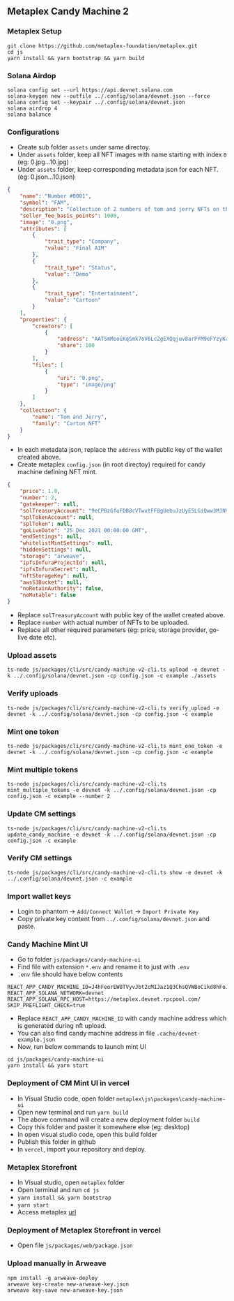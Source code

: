 ## Metaplex Candy Machine 2

### Metaplex Setup
```
git clone https://github.com/metaplex-foundation/metaplex.git
cd js
yarn install && yarn bootstrap && yarn build
```

### Solana Airdop
```
solana config set --url https://api.devnet.solana.com
solana-keygen new --outfile ../.config/solana/devnet.json --force
solana config set --keypair ../.config/solana/devnet.json
solana airdrop 4
solana balance
```

### Configurations
- Create sub folder `assets` under same directoy.
- Under `assets` folder, keep all NFT images with name starting with index `0` (eg: 0.jpg...10.jpg)
- Under `assets` folder, keep corresponding metadata json for each NFT. (eg: 0.json...10.json)
```json
{
    "name": "Number #0001",
    "symbol": "FAM",
    "description": "Collection of 2 numbers of tom and jerry NFTs on the blockchain. This is the number 1/2.",
    "seller_fee_basis_points": 1000,
    "image": "0.png",
    "attributes": [
        {
            "trait_type": "Company",
            "value": "Final AIM"
        },
        {
            "trait_type": "Status",
            "value": "Demo"
        },
        {
            "trait_type": "Entertainment",
            "value": "Cartoon"
        }
    ],
    "properties": {
        "creators": [
            {
                "address": "AATSmMooiKqSmk7oV6Lc2gEXQqjuv8arPYM9eFYzyKaJ",
                "share": 100
            }
        ],
        "files": [
            {
                "uri": "0.png",
                "type": "image/png"
            }
        ]
    },
    "collection": {
        "name": "Tom and Jerry",
        "family": "Carton NFT"
    }
}
```
- In each metadata json, replace the `address` with public key of the wallet created above.
- Create metaplex `config.json` (in root directoy) required for candy machine defining NFT mint.
```json
{
    "price": 1.0,
    "number": 2,
    "gatekeeper": null,
    "solTreasuryAccount": "9eCPBzGfuFDB8cVTwxtFF8gUebuJzUyE5LGiQww3MJNV",
    "splTokenAccount": null,
    "splToken": null,
    "goLiveDate": "25 Dec 2021 00:00:00 GMT",
    "endSettings": null,
    "whitelistMintSettings": null,
    "hiddenSettings": null,
    "storage": "arweave",
    "ipfsInfuraProjectId": null,
    "ipfsInfuraSecret": null,
    "nftStorageKey": null,
    "awsS3Bucket": null,
    "noRetainAuthority": false,
    "noMutable": false
}
```
- Replace `solTreasuryAccount` with public key of the wallet created above.
- Replace `number` with actual number of NFTs to be uploaded.
- Replace all other required parameters (eg: price, storage provider, go-live date etc).

### Upload assets
```
ts-node js/packages/cli/src/candy-machine-v2-cli.ts upload -e devnet -k ../.config/solana/devnet.json -cp config.json -c example ./assets
```

### Verify uploads
```
ts-node js/packages/cli/src/candy-machine-v2-cli.ts verify_upload -e devnet -k ../.config/solana/devnet.json -cp config.json -c example
```

### Mint one token
```
ts-node js/packages/cli/src/candy-machine-v2-cli.ts mint_one_token -e devnet -k ../.config/solana/devnet.json -cp config.json -c example 
```

### Mint multiple tokens
```
ts-node js/packages/cli/src/candy-machine-v2-cli.ts mint_multiple_tokens -e devnet -k ../.config/solana/devnet.json -cp config.json -c example --number 2
```

### Update CM settings
```
ts-node js/packages/cli/src/candy-machine-v2-cli.ts update_candy_machine -e devnet -k ../.config/solana/devnet.json -cp config.json -c example
```

### Verify CM settings
```
ts-node js/packages/cli/src/candy-machine-v2-cli.ts show -e devnet -k ../.config/solana/devnet.json -c example
```

### Import wallet keys
- Login to phantom -> `Add/Connect Wallet` -> `Import Private Key`
- Copy private key content from `../.config/solana/devnet.json` and paste.

### Candy Machine Mint UI
- Go to folder `js/packages/candy-machine-ui`
- Find file with extension `*.env` and rename it to just with `.env`
- `.env` file should have below contents
```env
REACT_APP_CANDY_MACHINE_ID=J4hFeorEW8TVyvJbt2cM1Jaz1Q3ChsQVWBoCikd8hFoJ
REACT_APP_SOLANA_NETWORK=devnet
REACT_APP_SOLANA_RPC_HOST=https://metaplex.devnet.rpcpool.com/
SKIP_PREFLIGHT_CHECK=true
``` 
- Replace `REACT_APP_CANDY_MACHINE_ID` with candy machine address which is generated during nft upload.
- You can also find candy machine address in file `.cache/devnet-example.json`
- Now, run below commands to launch mint UI
```
cd js/packages/candy-machine-ui
yarn install && yarn start
```

### Deployment of CM Mint UI in vercel
- In Visual Studio code, open folder `metaplex\js\packages\candy-machine-ui`
- Open new terminal and run `yarn build`
- The above command will create a new deployment folder `build`
- Copy this folder and paster it somewhere else (eg: desktop)
- In open visual studio code, open this build folder
- Publish this folder in github
- In `vercel`, import your repository and deploy. 

### Metaplex Storefront
- In Visual studio, open `metaplex` folder
- Open terminal and run `cd js`
- `yarn install && yarn bootstrap`
- `yarn start`
- Access metaplex [url](http://localhost:3000/)

### Deployment of Metaplex Storefront in vercel
- Open file `js/packages/web/package.json`

### Upload manually in Arweave
```
npm install -g arweave-deploy
arweave key-create new-arweave-key.json
arweave key-save new-arweave-key.json
```